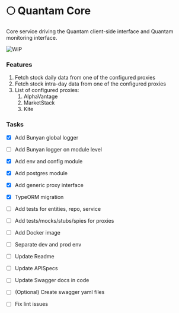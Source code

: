 # 🌕 Quantam Core
Core service driving the Quantam client-side interface and Quantam monitoring interface.

![WIP](https://img.shields.io/badge/%20%F0%9F%9A%A7%20-Work%20in%20progress-important)


### Features
1. Fetch stock daily data from one of the configured proxies
1. Fetch stock intra-day data from one of the configured proxies
1. List of configured proxies:
    1. AlphaVantage
    1. MarketStack
    1. Kite


### Tasks
- [x] Add Bunyan global logger
- [ ] Add Bunyan logger on module level
- [x] Add env and config module
- [x] Add postgres module
- [x] Add generic proxy interface
- [x] TypeORM migration
- [ ] Add tests for entities, repo, service
- [ ] Add tests/mocks/stubs/spies for proxies
- [ ] Add Docker image
- [ ] Separate dev and prod env
- [ ] Update Readme
- [ ] Update APISpecs
- [ ] Update Swagger docs in code
- [ ] (Optional) Create swagger yaml files
- [ ] Fix lint issues

